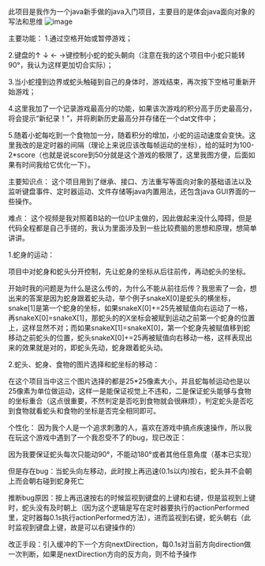 此项目是我作为一个java新手做的java入门项目，主要目的是体会java面向对象的写法和思维
![image](https://github.com/user-attachments/assets/712a725e-6b99-42aa-a16e-2d8787b22548)


主要功能：
1.通过空格开始或暂停游戏；


2.键盘的↑ ↓ ← →键控制小蛇的蛇头朝向（注意在我的这个项目中小蛇只能转90°，我认为这样更加切合实际）；


3.当小蛇撞到边界或蛇头触碰到自己的身体时，游戏结束，再次按下空格可重新开始游戏；


4.这里我加了一个记录游戏最高分的功能，如果该次游戏的积分高于历史最高分，将会提示“新纪录！”，并将刷新历史最高分并存储在一个dat文件中；


5.随着小蛇每吃到一个食物加一分，随着积分的增加，小蛇的运动速度会变快。这里我改的是定时器的间隔（理论上来说应该改每帧运动的坐标），给的延时为100-2*score（也就是说score到50分就是这个游戏的极限了，这里我图方便，后面如果有时间我给它优化一下）。


主要知识点：
这个项目用到了继承、接口、方法重写等面向对象的基础语法以及监听键盘事件、定时器运动、文件存储等java内置用法，还包含java GUI界面的一些操作。

难点：
这个视频是我对照着B站的一位UP主做的，因此做起来没什么障碍，但是代码全程都是自己手搓的，我认为里面涉及到一些比较费脑的思想和原理，想简单讲讲。


1.蛇身的运动：


项目中对蛇身和蛇头分开控制，先让蛇身的坐标从后往前传，再动蛇头的坐标。


开始时我的问题是为什么是这么传的，为什么不能从前往后传？我思索了一会，想出来的答案是因为蛇身跟着蛇头动，举个例子snakeX[0]是蛇头的横坐标，snake[1]是第一个蛇身的坐标，如果snakeX[0]+=25先被赋值向右运动了一格，再snakeX[0]=snakeX[1]，那蛇头的的X坐标会被赋到运动之前第一个蛇身的位置上，这样显然不对；而如果snakeX[1]=snakeX[0]，第一个蛇身先被赋值移到蛇移动之前蛇头的位置，蛇头snakeX[0]+=25再被赋值向右移动一格，这样表现出来的效果就是对的，即蛇头先动，蛇身跟着蛇头动。


2.蛇头、蛇身、食物的图片选择和蛇坐标的移动：


在这个项目当中这三个图片选择的都是25*25像素大小，并且蛇每帧运动也是以25像素为单位做运动，这样一是能保证视觉上不违和，二是保证蛇头能够与食物的坐标重合（这点很重要，不然判定是否吃到食物就会很麻烦），判定蛇头是否吃到食物就看蛇头和食物的坐标是否完全相同即可。


个性化：
因为我个人是一个追求刺激的人，喜欢在游戏中搞点疾速操作，所以我在玩这个游戏中遇到了一个我忍受不了的bug，现已改正：


因为我要保证蛇头每次只能动90°，不能动180°或者其他任意角度（基本已实现）

但是存在bug：当蛇头向左移动，此时按上再迅速(0.1s以内)按右，蛇头并不会朝上而会朝右碰到蛇身死亡

推断bug原因：按上再迅速按右的时候监视到键盘的上键和右键，但是监视到上键时，蛇头没有及时朝上（因为这个逻辑是写在定时器要执行的actionPerformed里，定时器每0.1s执行actionPerformed方法），进而监视到右键，蛇头朝右（此时监视到键盘上键，故是可以右键操作的）

改正手段：引入缓冲的下一个方向nextDirection，每0.1s对当前方向direction做一次判断，如果是nextDirection方向的反方向，则不给予操作
